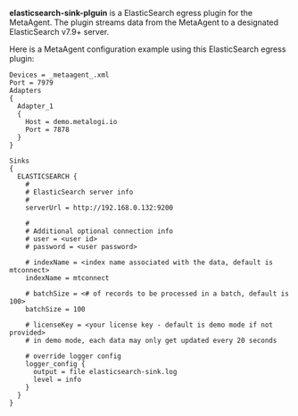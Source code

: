 **elasticsearch-sink-plguin** is a ElasticSearch egress plugin for the MetaAgent.  The plugin streams data from the MetaAgent to a designated ElasticSearch v7.9+ server.

Here is a MetaAgent configuration example using this ElasticSearch egress plugin:
```
Devices = _metaagent_.xml
Port = 7979
Adapters
{
  Adapter_1
  {
    Host = demo.metalogi.io
    Port = 7878
  }
}

Sinks
{
  ELASTICSEARCH {
    #
    # ElasticSearch server info
    #
    serverUrl = http://192.168.0.132:9200

    #
    # Additional optional connection info
    # user = <user id>
    # password = <user password>

    # indexName = <index name associated with the data, default is mtconnect>
    indexName = mtconnect

    # batchSize = <# of records to be processed in a batch, default is 100>
    batchSize = 100

    # licenseKey = <your license key - default is demo mode if not provided>
    # in demo mode, each data may only get updated every 20 seconds

    # override logger config 
    logger_config {
      output = file elasticsearch-sink.log
      level = info
    }
  }
}
```
